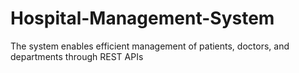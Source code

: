 # Hospital-Management-System
The system enables efficient management of patients, doctors, and departments through REST APIs
